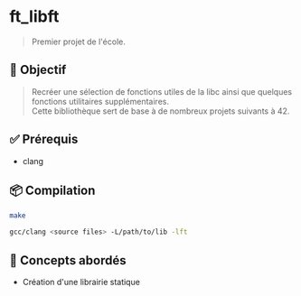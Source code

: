 # ft_libft

> Premier projet de l'école.  

## 📌 Objectif

> Recréer une sélection de fonctions utiles de la libc ainsi que quelques fonctions utilitaires supplémentaires.  
> Cette bibliothèque sert de base à de nombreux projets suivants à 42.

## ✅ Prérequis

- clang

## 📦 Compilation

```bash
make

gcc/clang <source files> -L/path/to/lib -lft
```

## 🧠 Concepts abordés

- Création d'une librairie statique
